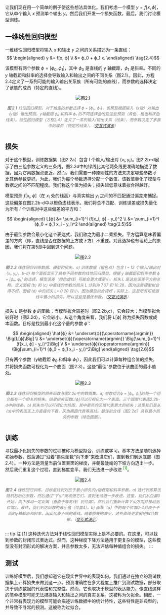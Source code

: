 让我们现在用一个简单的例子使这些想法具体化。我们考虑一个模型 $y = f[x, ϕ]$，它从单个输入 $x$ 预测单个输出 $y$。然后我们开发一个损失函数，最后，我们讨论模型训练。

## 一维线性回归模型

一维线性回归模型将输入 $x$ 和输出 $y$ 之间的关系描述为一条直线：
$$ \begin{aligned} 
y &= f[x, ϕ] \\ 
&= ϕ_0 + ϕ_1 x. 
\end{aligned} \tag{2.4}$$

该模型有两个参数 $ϕ = [ϕ_0, ϕ_1]$，其中 $ϕ_0$ 是直线的 y 轴截距，$ϕ_1$ 是斜率。不同的 $y$ 轴截距和斜率的选择会导致输入和输出之间的不同关系（图2.1）。因此，方程2.4定义了一系列可能的输入输出关系族（所有可能的直线），而参数的选择决定了该族的成员（特定的直线）。

<div style="display: flex; justify-content: center; align-items: center; flex-direction: column;">
  <img src="/fig2.1.png" alt="图2.1" style="max-width: 100%;">
  <p style="text-align: center; font-style: italic; color: gray; font-size: 0.9em;"><strong>图 2.1</strong> 线性回归模型。对于给定的参数选择 ϕ = [ϕ₀, ϕ₁]，该模型根据输入（x轴）对输出（y轴）做出预测。y轴截距 ϕ₀ 和斜率 ϕ₁ 的不同选择会改变这些预测（青色、橙色和灰色线条）。线性回归模型（方程2.4）定义了一系列输入/输出关系（线条），而参数决定了家族中的成员（特定的线条）。（<a href="https://udlbook.github.io/udlfigures/">交互式演示</a>）</p>
</div>

## 损失

对于这个模型，训练数据集（图2.2a）包含 $I$ 个输入/输出对 $\{x_i, y_i\}$。图2.2b–d展示了由三组参数定义的三条线。图2.2d中的绿线比其他两条线更准确地描述了数据，因为它离数据点更近。然而，我们需要一种原则性的方法来决定哪些参数 $ϕ$ 比其他参数更好。为此，我们为每个参数选择分配一个数值，该数值量化了模型与数据之间的不匹配程度。我们称这个值为损失；损失越低意味着拟合得越好。

模型预测 $f[x_i, ϕ]$（在 $x_i$ 处的线高）与真实输出 $y_i$ 之间的不匹配通过偏差来捕捉。这些偏差在图2.2b-d中以橙色虚线表示。我们将总不匹配、训练误差或损失量化为所有 $I$ 个训练对中这些偏差的平方和：

$$ \begin{aligned} 
L[ϕ] &= \sum_{i=1}^I (f[x_i, ϕ] - y_i)^2 \\ 
    &= \sum_{i=1}^I (ϕ_0 + ϕ_1 x_i - y_i)^2
\end{aligned} \tag{2.5}$$

由于最佳参数会最小化这个表达式，我们称之为最小二乘损失。平方运算意味着偏差的方向（即，直线是否在数据的上方或下方）不重要。对此选择也有理论上的原因，我们将在第5章中回到这个问题。

<div style="display: flex; justify-content: center; align-items: center; flex-direction: column;">
  <img src="/fig2.2.png" alt="图2.2" style="max-width: 100%;">
  <p style="text-align: center; font-style: italic; color: gray; font-size: 0.9em;"><strong>图 2.2</strong> 线性回归训练数据、模型和损失。a) 训练数据（橙色点）包含 I = 12 个输入/输出对 {xᵢ, yᵢ}。b–d) 每个面板显示了具有不同参数的线性回归模型。根据 y 轴截距和斜率参数 ϕ = [ϕ₀, ϕ₁] 的选择，模型误差（橙色虚线）可能会更大或更小。损失 L 是这些误差平方的总和。定义面板 (b) 和 (c) 中直线的参数的损失 L 分别为 7.07 和 10.28，因为这些模型拟合得不好。面板 (d) 中的损失 L= 0.20 较小，因为模型拟合得好；实际上，这是所有可能直线中最小的损失，所以这些是最优参数。（<a href="https://udlbook.github.io/udlfigures/">交互式演示</a>）</p>
</div>

损失 $L$ 是参数 $ϕ$ 的函数；当模型拟合较差时（图2.2b,c），它会较大；当模型拟合较好时（图2.2d），它会较小。从这个角度来看，我们将 $L[ϕ]$ 称为损失函数或成本函数。目标是找到最小化这个量的参数 $\hat{ϕ}$：

$$ \begin{aligned} 
\hat{ϕ} &= \underset{ϕ}{\operatorname{argmin}} \Big[L[ϕ]\Big] \\
&= \underset{ϕ}{\operatorname{argmin}} \Big[\sum_{i=1}^I (f[x_i, ϕ] - y_i)^2\Big] \\
&= \underset{ϕ}{\operatorname{argmin}} \Big[\sum_{i=1}^I (ϕ_0 + ϕ_1 x_i - y_i)^2\Big]
\end{aligned} \tag{2.6}$$

只有两个参数（y轴截距 $ϕ_0$ 和斜率 $ϕ_1$），因此我们可以计算每种组合值的损失，并将损失函数可视化为一个曲面（图2.3）。这些“最佳”参数位于该曲面的最小值处。

<div style="display: flex; justify-content: center; align-items: center; flex-direction: column;">
  <img src="/fig2.3.png" alt="图2.3" style="max-width: 100%;">
  <p style="text-align: center; font-style: italic; color: gray; font-size: 0.9em;"><strong>图 2.3</strong> 线性回归模型的损失函数与图2.2a中的数据集。a) 参数组合ϕ = [ϕ₀, ϕ₁]的每一个组合都有一个相关的损失。结果损失函数L[ϕ]可以可视化为一个表面。三个圆圈代表图2.2b-d中的线条。b) 损失也可以可视化为热图，其中更亮的区域代表更大的损失；这里我们是从(a)中的表面正上方直接向下看，灰色椭圆代表等高线。最佳拟合线（图2.2d）具有最小损失的参数（绿色圆圈）。</p>
</div>

## 训练

寻找最小化损失的参数的过程被称为模型拟合、训练或学习。基本方法是随机选择初始参数，然后通过“沿着”损失函数“向下走”来改进它们，直到我们到达底部（图2.4）。一种方法是测量当前位置表面的梯度，并朝最陡峭的下坡方向迈出一步。然后我们重复这个过程，直到梯度变平，我们无法进一步改进 <sup style="color: green;">[1]</sup>。

<div style="display: flex; justify-content: center; align-items: center; flex-direction: column;">
  <img src="/fig2.4.png" alt="图2.4" style="max-width: 100%;">
  <p style="text-align: center; font-style: italic; color: gray; font-size: 0.9em;"><strong>图 2.4</strong> 线性回归训练。目标是找到对应于最小损失的y轴截距和斜率参数。a) 迭代训练算法随机初始化参数，然后通过“下山”来改进它们，直到无法进一步改进。这里，我们从位置0开始，向下移动一定距离（垂直于等高线）到位置1。然后我们重新计算下山方向并移动到位置2。最终，我们到达函数的最小值（位置4）。b) 面板（a）中的每个位置0-4对应于不同的y轴截距和斜率，因此代表不同的直线。随着损失的减少，这些直线更紧密地拟合数据。（<a href="https://udlbook.github.io/udlfigures/">交互式演示</a>）</p>
</div>

::: tip 注
[1] 这种迭代方法对于线性回归模型实际上是不必要的。在这里，可以找到参数的封闭形式表达式。然而，这种梯度下降方法适用于更复杂的模型，这些模型没有封闭形式的解决方案，并且参数太多，无法评估每种值组合的损失。
:::

## 测试

训练好模型后，我们想知道它在现实世界中的表现如何。我们通过在独立的测试数据集上计算损失来做到这一点。预测准确性在多大程度上推广到测试数据，部分取决于训练数据的代表性和完整性。然而，它也取决于模型的表达能力。像直线这样的简单模型可能无法捕捉输入和输出之间的真实关系。这被称为欠拟合。相反，一个非常有表现力的模型可能会描述训练数据中的统计特性，这些特性是非典型的，并导致不寻常的预测。这被称为过拟合。

